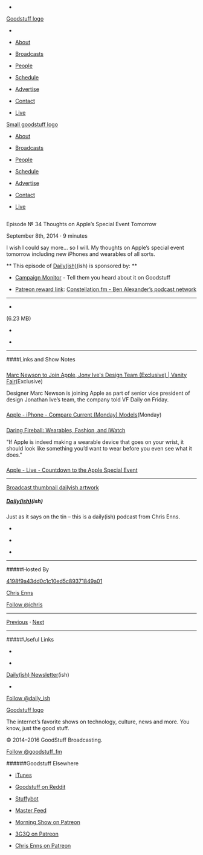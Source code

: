 

-
[Goodstuff logo](http://www.goodstuff.fm/)[](/assets/goodstuff_logo-17c1fe6f378352de5d7345f76152130b.svg)

-


-  [About](/about)

-  [Broadcasts](/broadcasts)

-  [People](/people)

-  [Schedule](/schedule)

-  [Advertise](/advertise)

-  [Contact](/contact)

-  [Live](/live)


[Small goodstuff logo](http://www.goodstuff.fm/)[](/assets/small_goodstuff_logo-bf032e72b9ec41494f4d90905f1ad619.svg)


-  [About](/about)

-  [Broadcasts](/broadcasts)

-  [People](/people)

-  [Schedule](/schedule)

-  [Advertise](/advertise)

-  [Contact](/contact)

-  [Live](/live)


##
Episode № 34
Thoughts on Apple’s Special Event Tomorrow


September 8th, 2014
·
9
minutes


I wish I could say more… so I will. My thoughts on Apple’s special event tomorrow including new iPhones and wearables of all sorts.


**
This episode of
[Daily(ish)](/dailyish)(ish)
is sponsored by:
**


-  [Campaign Monitor](http://www.campaignmonitor.com/) - Tell them you heard about it on Goodstuff

-  [Patreon reward link](http://www.patreon.com/ichris):  [Constellation.fm - Ben Alexander’s podcast network](http://constellation.fm)


------------------------------


-
[](http://podcasts-1.feedpress.co/10587/dailyish-34.mp3)(6.23 MB)

-
[](http://twitter.com/intent/tweet?text=Daily(ish)%20%E2%84%96%2034%20on%20@goodstuff_fm%20-%20http://goodstuff.fm/dailyish/34)

-
[](http://www.facebook.com/sharer/sharer.php?u=http://goodstuff.fm/dailyish/34)


------------------------------


####Links and Show Notes

#####
[Marc Newson to Join Apple, Jony Ive's Design Team (Exclusive) | Vanity Fair](http://www.vanityfair.com/online/daily/2014/09/marc-newson-apple-jony-ive?mbid=social_twitter)(Exclusive)


Designer Marc Newson is joining Apple as part of senior vice president of design Jonathan Ive’s team, the company told VF Daily on Friday.


#####
[Apple - iPhone - Compare Current (Monday) Models](http://www.apple.com/iphone/compare/)(Monday)


#####
[Daring Fireball: Wearables, Fashion, and iWatch](http://daringfireball.net/linked/2014/06/27/vinh-watches)


"If Apple is indeed making a wearable device that goes on your wrist, it should look like something you’d want to wear before you even see what it does."


#####
[Apple - Live - Countdown to the Apple Special Event](http://www.apple.com/live/)


------------------------------


[Broadcast thumbnail dailyish artwork](/dailyish)[](https://goodstuffs3.s3.amazonaws.com/uploads/broadcast/image/22/broadcast_thumbnail_dailyish_artwork.png)

##### [Daily(ish)](/dailyish)(ish)


Just as it says on the tin – this is a daily(ish) podcast from Chris Enns.

-
[](https://itunes.apple.com/ca/podcast/pdcst/id815675012)

-
[](http://feeds.goodstuff.fm/dailyish)

-
[](mailto:chris@goodstuff.fm?cc=sponsorship%40goodstuff.fm&subject=%5BGoodStuff%20FM%5D%20Sponsorship%20Inquiry%20for%20Daily%28ish%29)


------------------------------


#####Hosted By


[4198f9a43dd0c1c10ed5c89371849a01](/people/chris-enns)[](http://gravatar.com/avatar/4198f9a43dd0c1c10ed5c89371849a01.png?s=300&r=pg)

[Chris Enns](/people/chris-enns)


[Follow @ichris](https://twitter.com/ichris)


------------------------------


[Previous](/dailyish/33)
·
[Next](/dailyish/35)


------------------------------


#####Useful Links

-
[](mailto:chris@goodstuff.fm?subject=%5BGoodstuff%20FM%5D%20Feedback%20for%20Daily%28ish%29)

-
[Daily(ish) Newsletter](http://www.goodstuff.fm/dailyish/newsletter)(ish)


-
[Follow @daily_ish](https://twitter.com/daily_ish)


[Goodstuff logo](http://www.goodstuff.fm/)[](/assets/goodstuff_logo-17c1fe6f378352de5d7345f76152130b.svg)


The internet’s favorite shows on technology, culture, news and more. You know, just the good stuff.


© 2014–2016 GoodStuff Broadcasting.

[Follow @goodstuff_fm](https://twitter.com/goodstufffm)


######Goodstuff Elsewhere

-  [iTunes](https://itunes.apple.com/us/artist/goodstuff-fm/id843385597?mt=2)

-  [Goodstuff on Reddit](https://www.reddit.com/r/Goodstuff_fm/)

-  [Stuffybot](http://stuffybot.goodstuff.fm)

-  [Master Feed](/master/feed)

-  [Morning Show on Patreon](https://www.patreon.com/morningshow)

-  [3G3Q on Patreon](https://www.patreon.com/3g3q)

-  [Chris Enns on Patreon](https://www.patreon.com/ichris)
